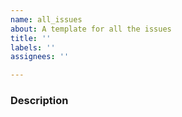 ```yaml
---
name: all_issues
about: A template for all the issues
title: ''
labels: ''
assignees: ''

---
```


### Description
